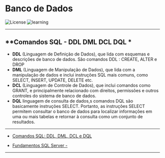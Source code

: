 # Banco de Dados  

![License](https://img.shields.io/badge/Code%20License-MIT-green.svg)
![learning](https://img.shields.io/badge/SQL-learning-green.svg)


---

## **Comandos SQL - DDL DML DCL DQL * 

  - **DDL** (Linguagem de Definição de Dados), que lida com esquemas e descrições de banco de dados. São comandos DDL : CREATE, ALTER e DROP
  - **DML** (Linguagem de Manipulação de Dados), que lida com a manipulação de dados e inclui instruções SQL mais comuns, como SELECT, INSERT, UPDATE, DELETE etc.
  - **DCL** (Linguagem de Controle de Dados), que inclui comandos como GRANT, e principalmente relacionado com direitos, permissões e outros controles do sistema de banco de dados.
  - **DQL**  linguagem de consulta de dados,s comandos DQL são basicamente instruções SELECT. Portanto, as instruções SELECT permitem consultar o banco de dados para localizar informações em uma ou mais tabelas e retornar à consulta como um conjunto de resultados.
  
---
- [ Comandos SQL: DDL, DML, DCL e DQL ]( https://github.com/HenriquePST/Pratice-banco-de-dados/tree/main/DDL%20DML%20DQL )

- [ Fundamentos SQL Server - ](https://github.com/HenriquePST/Banco-de-Dados-Curso/blob/c74950d38a6ab238dbd579f7a00ffad001b91057/Banco%20de%20Dados%20SQL%20Server%20Fundamentos%2C%20T%C3%A9cnicas%20e%20Pr%C3%A1ticas.md)

---





